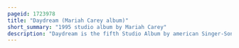 ```yaml
---
pageid: 1723978
title: "Daydream (Mariah Carey album)"
short_summary: "1995 studio album by Mariah Carey"
description: "Daydream is the fifth Studio Album by american Singer-Songwriter Mariah Carey, released on September 26, 1995, by Columbia Records. The Follow-Up to her internationally successful Studio Album Music Box and the Holiday Album Merry christmas Daydream Differed from her previous Releases by leaning increasingly Towards Hip Hop and urban Music. Throughout the Project, Carey collaborated with Walter Afanasieff, with whom she wrote and produced most of her previous Albums. With Daydream, Carey took more Control over the musical Direction as well as the Album's Composition. Carey considered the Album to be the Beginning of her musical and vocal Transition a Change which would become more evident in her sixth Studio Album Butterfly. Carey endured many creative Differences with her Label and Then-Husband Tommy Mottola during the Album's Production. On Daydream, Carey collaborated with Jermaine Dupri, Kenneth 'Babyface' Edmonds, and R&B group Boyz II Men. With Afanasieff's Help and the Addition of a few contemporary Producers she was able to make a subtle Transition to the contemporary Rb Market after previously pursuing only pop adult contemporary and traditional Rb Music."
---
```

